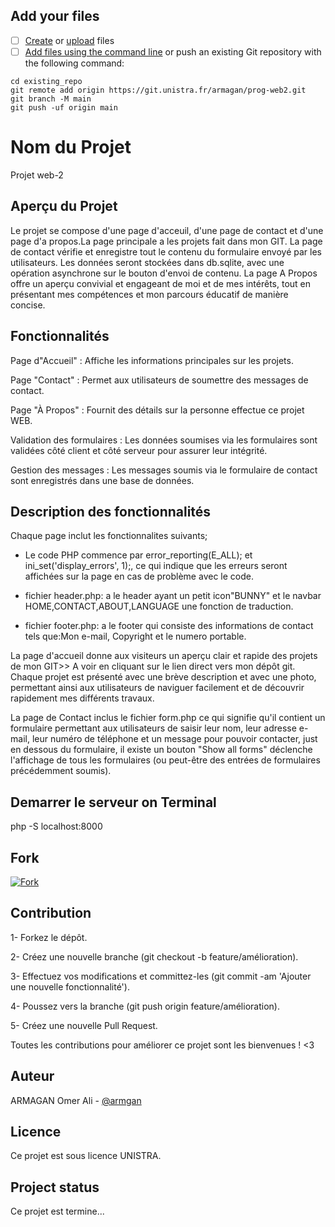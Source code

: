 ## Add your files

- [ ] [Create](https://docs.gitlab.com/ee/user/project/repository/web_editor.html#create-a-file) or [upload](https://docs.gitlab.com/ee/user/project/repository/web_editor.html#upload-a-file) files
- [ ] [Add files using the command line](https://docs.gitlab.com/ee/gitlab-basics/add-file.html#add-a-file-using-the-command-line) or push an existing Git repository with the following command:

```
cd existing_repo
git remote add origin https://git.unistra.fr/armagan/prog-web2.git
git branch -M main
git push -uf origin main
```


# Nom du Projet
Projet web-2


## Aperçu du Projet
Le projet se compose d'une page d'acceuil, d'une page de contact et d'une page d'a propos.La page principale a les projets fait dans mon GIT. La page de contact vérifie et enregistre tout le contenu du formulaire envoyé par les utilisateurs. Les données seront stockées dans db.sqlite, avec une opération asynchrone sur le bouton d'envoi de contenu. La page A Propos offre un aperçu convivial et engageant de moi et de mes intérêts, tout en présentant mes compétences et mon parcours éducatif de manière concise. 


## Fonctionnalités
Page d"Accueil" : Affiche les informations principales sur les projets.

Page "Contact" : Permet aux utilisateurs de soumettre des messages de contact.

Page "À Propos" : Fournit des détails sur la personne effectue ce projet WEB.

Validation des formulaires : Les données soumises via les formulaires sont validées côté client et côté serveur pour assurer leur intégrité.

Gestion des messages : Les messages soumis via le formulaire de contact sont enregistrés dans une base de données.


## Description des fonctionnalités
Chaque page inclut les fonctionnalites suivants;

- Le code PHP commence par error_reporting(E_ALL); et ini_set('display_errors', 1);, ce qui indique que les erreurs seront affichées sur la page en cas de problème avec le code.

- fichier header.php: a le header ayant un petit icon"BUNNY" et le navbar HOME,CONTACT,ABOUT,LANGUAGE une fonction de traduction.

- fichier footer.php: a le footer qui consiste des informations de contact tels que:Mon e-mail, Copyright et le numero portable.


La page d'accueil donne aux visiteurs un aperçu clair et rapide des projets de mon GIT>> A voir en cliquant sur le lien direct vers mon dépôt git. Chaque projet est présenté avec une brève description et avec une photo, permettant ainsi aux utilisateurs de naviguer facilement et de découvrir rapidement mes différents travaux.

La page de Contact inclus le fichier form.php ce qui signifie qu'il contient un formulaire permettant aux utilisateurs de saisir leur nom, leur adresse e-mail, leur numéro de téléphone et un message pour pouvoir contacter, just en dessous du formulaire, il existe un bouton "Show all forms" déclenche l'affichage de tous les formulaires (ou peut-être des entrées de formulaires précédemment soumis).


## Demarrer le serveur on Terminal
php -S localhost:8000


## Fork
[![Fork](https://img.shields.io/github/forks/armagan/prog-web2.svg?style=social&label=Fork)](https://git.unistra.fr/armagan/prog-web2/-/forks/new)


## Contribution
1- Forkez le dépôt.

2- Créez une nouvelle branche (git checkout -b feature/amélioration).

3- Effectuez vos modifications et committez-les (git commit -am 'Ajouter une nouvelle fonctionnalité').

4- Poussez vers la branche (git push origin feature/amélioration).

5- Créez une nouvelle Pull Request.

Toutes les contributions pour améliorer ce projet sont les bienvenues ! <3


## Auteur
ARMAGAN Omer Ali - [@armgan](https://git.unistra.fr/armagan)


## Licence
Ce projet est sous licence UNISTRA.


## Project status
Ce projet est termine...


